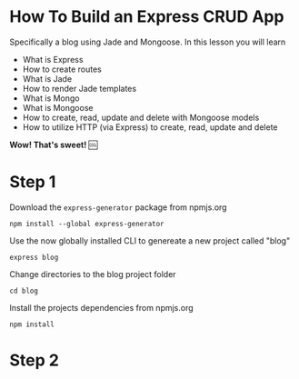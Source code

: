 # How To Build an Express CRUD App

Specifically a blog using Jade and Mongoose. In this lesson you will learn

- What is Express
- How to create routes
- What is Jade
- How to render Jade templates
- What is Mongo
- What is Mongoose
- How to create, read, update and delete with Mongoose models
- How to utilize HTTP (via Express) to create, read, update and delete

**Wow! That's sweet!** :cool:

# Step 1

Download the `express-generator` package from npmjs.org
```shell
npm install --global express-generator
```

Use the now globally installed CLI to genereate a new project called "blog"
```shell
express blog
```

Change directories to the blog project folder
```shell
cd blog
```

Install the projects dependencies from npmjs.org
```shell
npm install
```

# Step 2
